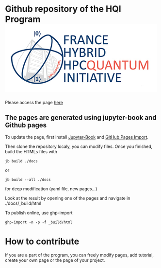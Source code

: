 # Github repository of the HQI Program ![image](/docs/image/logo.jpg)

Please access the page [here](https://hqi-france.github.io/Tutoriel/)

## The pages are generated using jupyter-book and Github pages

To update the page, first install [Jupyter-Book](https://pypi.org/project/jupyter-book/) and [GitHub Pages Import](https://pypi.org/project/ghp-import/).

Then clone the repository localy, you can modify files.
Once you finished, build the HTMLs files with

```batch
jb build ./docs
```
or 

```batch
jb build --all ./docs
```
for deep modification (yaml file, new pages...)

Look at the result by opening one of the pages and navigate in ./docs/_build/html

To publish online, use ghp-import

```batch
ghp-import -n -p -f _build/html
```

# How to contribute

If you are a part of the program, you can freely modify pages, add tutorial, create your own page or the page of your project.

